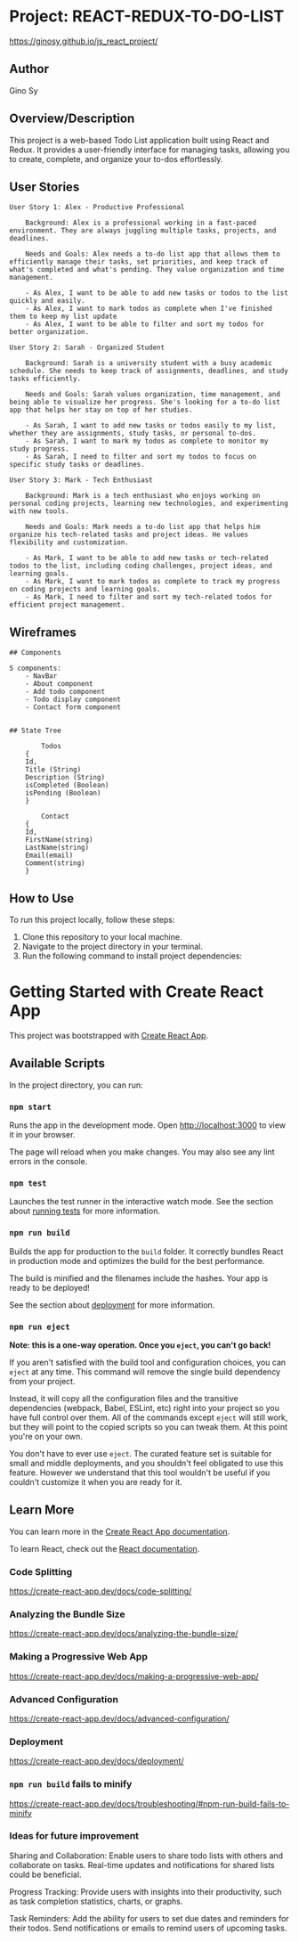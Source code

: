 # Project: REACT-REDUX-TO-DO-LIST

https://ginosy.github.io/js_react_project/ 
## Author

Gino Sy

## Overview/Description

This project is a web-based Todo List application built using React and Redux. It provides a user-friendly interface for managing tasks, allowing you to create, complete, and organize your to-dos effortlessly.

## User Stories

    User Story 1: Alex - Productive Professional

        Background: Alex is a professional working in a fast-paced environment. They are always juggling multiple tasks, projects, and deadlines.

        Needs and Goals: Alex needs a to-do list app that allows them to efficiently manage their tasks, set priorities, and keep track of what's completed and what's pending. They value organization and time management.

        - As Alex, I want to be able to add new tasks or todos to the list quickly and easily.
        - As Alex, I want to mark todos as complete when I've finished them to keep my list update
        - As Alex, I want to be able to filter and sort my todos for better organization.

    User Story 2: Sarah - Organized Student

        Background: Sarah is a university student with a busy academic schedule. She needs to keep track of assignments, deadlines, and study tasks efficiently.

        Needs and Goals: Sarah values organization, time management, and being able to visualize her progress. She's looking for a to-do list app that helps her stay on top of her studies.

        - As Sarah, I want to add new tasks or todos easily to my list, whether they are assignments, study tasks, or personal to-dos.
        - As Sarah, I want to mark my todos as complete to monitor my study progress.
        - As Sarah, I need to filter and sort my todos to focus on specific study tasks or deadlines.

    User Story 3: Mark - Tech Enthusiast

        Background: Mark is a tech enthusiast who enjoys working on personal coding projects, learning new technologies, and experimenting with new tools.

        Needs and Goals: Mark needs a to-do list app that helps him organize his tech-related tasks and project ideas. He values flexibility and customization.

        - As Mark, I want to be able to add new tasks or tech-related todos to the list, including coding challenges, project ideas, and learning goals.
        - As Mark, I want to mark todos as complete to track my progress on coding projects and learning goals.
        - As Mark, I need to filter and sort my tech-related todos for efficient project management. 

## Wireframes

    ## Components

    5 components:
        - NavBar
        - About component
        - Add todo component
        - Todo display component
        - Contact form component    


    ## State Tree

            Todos
        {
        Id,
        Title (String)
        Description (String)
        isCompleted (Boolean)
        isPending (Boolean)
        }

            Contact
        {
        Id,
        FirstName(string)
        LastName(string)
        Email(email)
        Comment(string)
        }

## How to Use

To run this project locally, follow these steps:

1. Clone this repository to your local machine.
2. Navigate to the project directory in your terminal.
3. Run the following command to install project dependencies:

# Getting Started with Create React App

This project was bootstrapped with [Create React App](https://github.com/facebook/create-react-app).

## Available Scripts

In the project directory, you can run:

### `npm start`

Runs the app in the development mode.
Open [http://localhost:3000](http://localhost:3000) to view it in your browser.

The page will reload when you make changes.
You may also see any lint errors in the console.

### `npm test`

Launches the test runner in the interactive watch mode.
See the section about [running tests](https://facebook.github.io/create-react-app/docs/running-tests) for more information.

### `npm run build`

Builds the app for production to the `build` folder.
It correctly bundles React in production mode and optimizes the build for the best performance.

The build is minified and the filenames include the hashes.
Your app is ready to be deployed!

See the section about [deployment](https://facebook.github.io/create-react-app/docs/deployment) for more information.

### `npm run eject`

**Note: this is a one-way operation. Once you `eject`, you can't go back!**

If you aren't satisfied with the build tool and configuration choices, you can `eject` at any time. This command will remove the single build dependency from your project.

Instead, it will copy all the configuration files and the transitive dependencies (webpack, Babel, ESLint, etc) right into your project so you have full control over them. All of the commands except `eject` will still work, but they will point to the copied scripts so you can tweak them. At this point you're on your own.

You don't have to ever use `eject`. The curated feature set is suitable for small and middle deployments, and you shouldn't feel obligated to use this feature. However we understand that this tool wouldn't be useful if you couldn't customize it when you are ready for it.

## Learn More

You can learn more in the [Create React App documentation](https://facebook.github.io/create-react-app/docs/getting-started).

To learn React, check out the [React documentation](https://reactjs.org/).

### Code Splitting

https://create-react-app.dev/docs/code-splitting/

### Analyzing the Bundle Size

https://create-react-app.dev/docs/analyzing-the-bundle-size/

### Making a Progressive Web App

https://create-react-app.dev/docs/making-a-progressive-web-app/

### Advanced Configuration

https://create-react-app.dev/docs/advanced-configuration/

### Deployment

https://create-react-app.dev/docs/deployment/

### `npm run build` fails to minify

https://create-react-app.dev/docs/troubleshooting/#npm-run-build-fails-to-minify

### Ideas for future improvement 

Sharing and Collaboration: Enable users to share todo lists with others and collaborate on tasks. Real-time updates and notifications for shared lists could be beneficial.

Progress Tracking: Provide users with insights into their productivity, such as task completion statistics, charts, or graphs.

Task Reminders: Add the ability for users to set due dates and reminders for their todos. Send notifications or emails to remind users of upcoming tasks.

